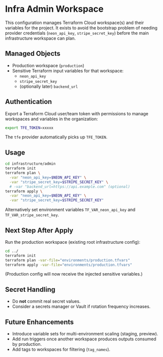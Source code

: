 # Infra Admin Workspace

This configuration manages Terraform Cloud workspace(s) and their variables for the project. It exists to avoid the bootstrap problem of needing provider credentials (`neon_api_key`, `stripe_secret_key`) before the main infrastructure workspace can plan.

## Managed Objects

- Production workspace (`production`)
- Sensitive Terraform input variables for that workspace:
  - `neon_api_key`
  - `stripe_secret_key`
  - (optionally later) `backend_url`

## Authentication

Export a Terraform Cloud user/team token with permissions to manage workspaces and variables in the organization:

```bash
export TFE_TOKEN=xxxxx
```

The `tfe` provider automatically picks up `TFE_TOKEN`.

## Usage

```bash
cd infrastructure/admin
terraform init
terraform plan \
  -var "neon_api_key=$NEON_API_KEY" \
  -var "stripe_secret_key=$STRIPE_SECRET_KEY" \
  # -var "backend_url=https://api.example.com" (optional)
terraform apply \
  -var "neon_api_key=$NEON_API_KEY" \
  -var "stripe_secret_key=$STRIPE_SECRET_KEY"
```

Alternatively set environment variables `TF_VAR_neon_api_key` and `TF_VAR_stripe_secret_key`.

## Next Step After Apply

Run the production workspace (existing root infrastructure config):

```bash
cd ../
terraform init
terraform plan -var-file="environments/production.tfvars"
terraform apply -var-file="environments/production.tfvars"
```

(Production config will now receive the injected sensitive variables.)

## Secret Handling

- Do **not** commit real secret values.
- Consider a secrets manager or Vault if rotation frequency increases.

## Future Enhancements

- Introduce variable sets for multi-environment scaling (staging, preview).
- Add run triggers once another workspace produces outputs consumed by production.
- Add tags to workspaces for filtering (`tag_names`).
